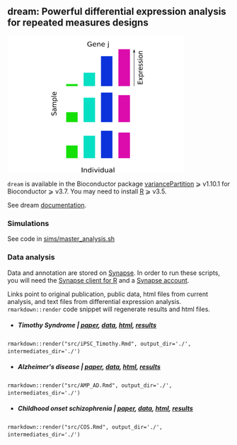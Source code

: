 ## dream: Powerful differential expression analysis for repeated measures designs

<p align="left">
<img src="https://raw.githubusercontent.com/GabrielHoffman/gabrielhoffman.github.io/master/img/dream_icon.png" width="400">
</p>

`dream` is available in the Bioconductor package [variancePartition](http://bioconductor.org/packages/release/bioc/html/variancePartition.html) ⩾ v1.10.1 for Bioconductor ⩾ v3.7.  You may need to install [R](https://www.r-project.org) ⩾ v3.5.

See dream [documentation](http://bioconductor.org/packages/devel/bioc/vignettes/variancePartition/inst/doc/dream.html).


### Simulations
See code in [sims/master_analysis.sh](https://github.com/GabrielHoffman/dream_analysis/tree/master/sims/master_analysis.sh)

### Data analysis

Data and annotation are stored on [Synapse](https://www.synapse.org).  In order to run these scripts, you will need the [Synapse client for R](https://docs.synapse.org/articles/getting_started.html) and a [Synapse account](https://www.synapse.org/#!RegisterAccount:0).

Links point to original publication, public data, html files from current analysis, and text files from differential expression analysis. `rmarkdown::render` code snippet will regenerate results and html files. 

- ##### Timothy Syndrome | [paper](https://www.nature.com/articles/nm.2576), [data](https://www.ncbi.nlm.nih.gov/geo/query/acc.cgi?acc=GSE25542), [html](https://cdn.rawgit.com/GabrielHoffman/dream_analysis/master/results/iPSC_Timothy.html), [results](https://github.com/GabrielHoffman/dream_analysis/tree/master/results/files/iPSC_Timothy)

`rmarkdown::render("src/iPSC_Timothy.Rmd", output_dir='./', intermediates_dir='./')`

- ##### Alzheimer's disease | [paper](https://www.nature.com/articles/sdata2018185), [data](https://www.synapse.org/#!Synapse:syn3159438), [html](https://cdn.rawgit.com/GabrielHoffman/dream_analysis/master/results/AMP_AD.html), [results](https://github.com/GabrielHoffman/dream_analysis/tree/master/results/files/AMP_AD)

`rmarkdown::render("src/AMP_AD.Rmd", output_dir='./', intermediates_dir='./')`

- ##### Childhood onset schizophrenia | [paper](https://www.nature.com/articles/s41467-017-02330-5), [data](www.synapse.org/hiPSC_COS), [html](https://cdn.rawgit.com/GabrielHoffman/dream_analysis/master/results/COS.html), [results](https://github.com/GabrielHoffman/dream_analysis/tree/master/results/files/COS)

`rmarkdown::render("src/COS.Rmd", output_dir='./', intermediates_dir='./')`

